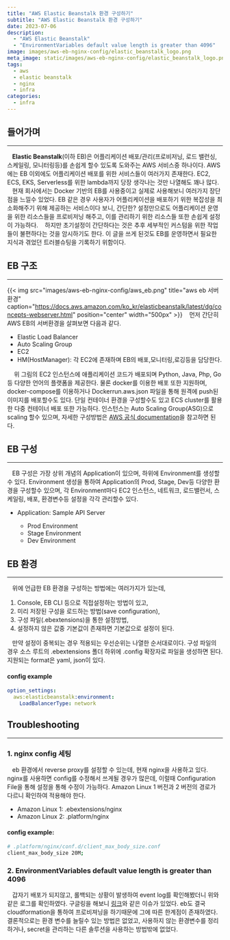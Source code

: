 ```yaml
---
title: "AWS Elastic Beanstalk 환경 구성하기"
subtitle: "AWS Elastic Beanstalk 환경 구성하기"
date: 2023-07-06
description:
  - "AWS Elastic Beanstalk"
  - "EnvironmentVariables default value length is greater than 4096"
image: images/aws-eb-nginx-config/elastic_beanstalk_logo.png
meta_image: static/images/aws-eb-nginx-config/elastic_beanstalk_logo.png
tags:
  - aws
  - elastic beanstalk
  - nginx
  - infra
categories:
  - infra
---
```


## 들어가며

---

&nbsp;&nbsp;&nbsp;**Elastic Beanstalk**(이하 EB)은 어플리케이션 배포/관리(프로비저닝, 로드 밸런싱, 스케일링, 모니터링등)를 손쉽게 할수 있도록 도와주는 AWS 서비스중 하나이다. AWS에는 EB 이외에도 어플리케이션 배포를 위한 서비스들이 여러가지 존재한다. EC2, ECS, EKS, Serverless를 위한 lambda까지 당장 생각나는 것만 나열해도 꽤나 많다. 
&nbsp;&nbsp;&nbsp;현재 회사에서는 Docker 기반의 EB를 사용중이고 실제로 사용해보니 여러가지 장단점을 느낄수 있었다. EB 같은 경우 사용자가 어플리케이션을 배포하기 위한 복잡성을 최소화해주기 위해 제공하는 서비스이다 보니, 간단한? 설정만으로도 어플리케이션 운영을 위한 리소스들을 프로비저닝 해주고, 이를 관리하기 위한 리소스들 또한 손쉽게 설정이 가능하다. 
&nbsp;&nbsp;&nbsp;하지만 초기설정이 간단하다는 것은 추후 세부적인 커스텀을 위한 작업들이 불편하다는 것을 암시하기도 한다. 이 글을 쓰게 된것도 EB를 운영하면서 필요한 지식과 겪었던 트러블슈팅을 기록하기 위함이다.

## EB 구조

---

{{< img src="images/aws-eb-nginx-config/aws_eb.png" title="aws eb 서버환경" caption="https://docs.aws.amazon.com/ko_kr/elasticbeanstalk/latest/dg/concepts-webserver.html" position="center" width="500px" >}}
&nbsp;&nbsp;&nbsp;먼저 간단히 AWS EB의 서버환경을 살펴보면 다음과 같다. 
- Elastic Load Balancer
- Auto Scaling Group
- EC2
- HM(HostManager): 각 EC2에 존재하며 EB의 배포,모니터링,로깅등을 담당한다.

&nbsp;&nbsp;&nbsp; 위 그림의 EC2 인스턴스에 애플리케이션 코드가 배포되며 Python, Java, Php, Go등 다양한 언어의 플랫폼을 제공한다. 물론 docker를 이용한 배포 또한 지원하며, docker-compose를 이용하거나 Dockerrun.aws.json 파일을 통해 원격에 push된 이미지를 배포할수도 있다. 단일 컨테이너 환경을 구성할수도 있고 ECS cluster를 활용한 다중 컨테이너 배포 또한 가능하다. 인스턴스는 Auto Scaling Group(ASG)으로 scaling 할수 있으며, 자세한 구성방법은 [AWS 공식 documentation](https://docs.aws.amazon.com/ko_kr/elasticbeanstalk/latest/dg/create_deploy_docker.html)을 참고하면 된다.

## EB 구성

---

&nbsp;&nbsp;&nbsp;EB 구성은 가장 상위 개념의 Application이 있으며, 하위에 Environment를 생성할 수 있다. Environment 생성을 통하여 Application의 Prod, Stage, Dev등 다양한 환경을 구성할수 있으며, 각 Environment마다 EC2 인스턴스, 네트워크, 로드밸런서, 스케일링, 배포, 환경변수등 설정을 각각 관리할수 있다. 
- Application: Sample API Server

   - Prod Environment
   - Stage Environment
   - Dev Environment


## EB 환경

---

&nbsp;&nbsp;&nbsp;위에 언급한 EB 환경을 구성하는 방법에는 여러가지가 있는데, 
1. Console, EB CLI 등으로 직접설정하는 방법이 있고, 
2. 미리 저장된 구성을 로드하는 방법(save configuration), 
3. 구성 파일(.ebextensions)을 통한 설정방법, 
4. 설정하지 않은 값중 기본값이 존재하면 기본값으로 설정이 된다. 

&nbsp;&nbsp;&nbsp;만약 설정이 중복되는 경우 적용되는 우선순위는 나열한 순서대로이다. 구성 파일의 경우 소스 루트의 .ebextensions 폴더 하위에 .config 확장자로 파일을 생성하면 된다. 지원되는 format은 yaml, json이 있다. 

#### config example
```yml
option_settings:
  aws:elasticbeanstalk:environment:
    LoadBalancerType: network
```



## Troubleshooting

---

### 1. nginx config 세팅

&nbsp;&nbsp;&nbsp;eb 환경에서 reverse proxy를 설정할 수 있는데, 현재 nginx을 사용하고 있다. nginx를 사용하면 config를 수정해서 쓰게될 경우가 많은데, 이럴때 Configuration File을 통해 설정을 통해 수정이 가능하다. Amazon Linux 1 버전과 2 버전의 경로가 다르니 확인하여 적용해야 한다.
- Amazon Linux 1: .ebextensions/nginx
- Amazon Linux 2: .platform/nginx

#### config example: 
```sh
# .platform/nginx/conf.d/client_max_body_size.conf
client_max_body_size 20M;
```

### 2. EnvironmentVariables default value length is greater than 4096

&nbsp;&nbsp;&nbsp;갑자기 배포가 되지않고, 롤백되는 상황이 발생하여 event log를 확인해봤더니 위와 같은 로그를 확인하였다. 구글링을 해보니 [링크](https://stackoverflow.com/questions/54344236/environmentvariables-default-value-length-is-greater-than-4096)와 같은 이슈가 있었다. eb도 결국 cloudformation을 통하여 프로비져닝을 하기때문에 그에 따른 한계점이 존재하였다. 결론적으로는 환경 변수를 늘릴수 있는 방법은 없었고, 사용하지 않는 환경변수를 정리하거나, secret을 관리하는 다른 솔루션을 사용하는 방법밖에 없었다. 
